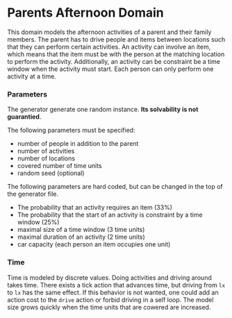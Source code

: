# Parents Afternoon Domain

This domain models the afternoon activities of a parent and their family members. 
The parent has to drive people and items between locations such 
that they can perform certain activities.
An activity can involve an item, which means that the item must be with the person at the matching location to perform the activity. Additionally, an activity can be constraint be a time 
window when the activity must start.
Each person can only perform one activity at a time.

### Parameters

The generator generate one random instance. **Its solvability is not guarantied**.

The following parameters must be specified:

* number of people in addition to the parent
* number of activities
* number of locations
* covered number of time units
* random seed (optional)

The following parameters are hard coded, but can be changed in the top of the generator file.

* The probability that an activity requires an item (33%)
* The probability that the start of an activity is constraint by a time window (25%)
* maximal size of a time window (3 time units)
* maximal duration of an activity (2 time units)
* car capacity (each person an item occupies one unit)


### Time

Time is modeled by discrete values. 
Doing activities and driving around takes time. 
There exists a tick action that advances time, but driving from `lx` to `lx` has the same effect.
If this behavior is not wanted, one could add an action cost to 
the `drive` action or forbid driving in a self loop.
The model size grows quickly when the time units that are cowered are increased. 
